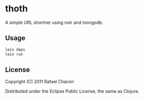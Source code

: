 # thoth

A simple URL shortner using noir and mongodb.

## Usage

```bash
lein deps
lein run
```

## License

Copyright (C) 2011 Rafael Chacón

Distributed under the Eclipse Public License, the same as Clojure.


